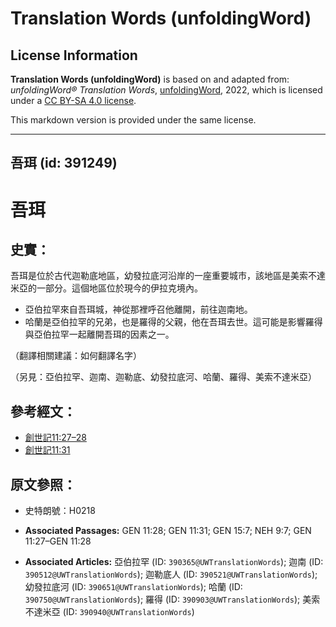 # Translation Words (unfoldingWord)

## License Information

**Translation Words (unfoldingWord)** is based on and adapted from: _unfoldingWord® Translation Words_, [unfoldingWord](https://unfoldingword.org/utw), 2022, which is licensed under a [CC BY-SA 4.0 license](https://creativecommons.org/licenses/by-sa/4.0/legalcode.en).

This markdown version is provided under the same license.



--------------------------------

## 吾珥 (id: 391249)

吾珥
==

史實：
---

吾珥是位於古代迦勒底地區，幼發拉底河沿岸的一座重要城市，該地區是美索不達米亞的一部分。這個地區位於現今的伊拉克境內。

* 亞伯拉罕來自吾珥城，神從那裡呼召他離開，前往迦南地。
* 哈蘭是亞伯拉罕的兄弟，也是羅得的父親，他在吾珥去世。這可能是影響羅得與亞伯拉罕一起離開吾珥的因素之一。

（翻譯相關建議：如何翻譯名字）

（另見：亞伯拉罕、迦南、迦勒底、幼發拉底河、哈蘭、羅得、美索不達米亞）

參考經文：
-----

* [創世記11:27–28](https://ref.ly/Gen11:27-Gen11:28)
* [創世記11:31](https://ref.ly/Gen11:31)

原文參照：
-----

* 史特朗號：H0218

* **Associated Passages:** GEN 11:28; GEN 11:31; GEN 15:7; NEH 9:7; GEN 11:27–GEN 11:28
* **Associated Articles:** 亞伯拉罕 (ID: `390365@UWTranslationWords`); 迦南 (ID: `390512@UWTranslationWords`); 迦勒底人 (ID: `390521@UWTranslationWords`); 幼發拉底河 (ID: `390651@UWTranslationWords`); 哈蘭 (ID: `390750@UWTranslationWords`); 羅得 (ID: `390903@UWTranslationWords`); 美索不達米亞 (ID: `390940@UWTranslationWords`)

